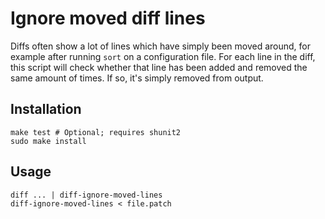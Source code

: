 Ignore moved diff lines
=======================

Diffs often show a lot of lines which have simply been moved around, for example after running `sort` on a configuration file. For each line in the diff, this script will check whether that line has been added and removed the same amount of times. If so, it's simply removed from output.

Installation
------------

    make test # Optional; requires shunit2
    sudo make install

Usage
-----

    diff ... | diff-ignore-moved-lines
    diff-ignore-moved-lines < file.patch

